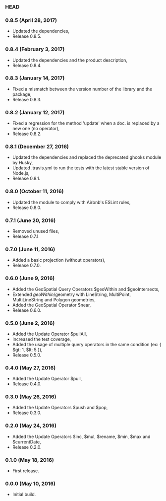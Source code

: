 ### HEAD

### 0.8.5 (April 28, 2017)

  * Updated the dependencies,
  * Release 0.8.5.


### 0.8.4 (February 3, 2017)

  * Updated the dependencies and the product description,
  * Release 0.8.4.


### 0.8.3 (January 14, 2017)

  * Fixed a mismatch between the version number of the library and the package,
  * Release 0.8.3.


### 0.8.2 (January 12, 2017)

  * Fixed a regression for the method 'update' when a doc. is replaced by a new one (no operator),
  * Release 0.8.2.


### 0.8.1 (December 27, 2016)

  * Updated the dependencies and replaced the deprecated ghooks module by Husky,
  * Updated .travis.yml to run the tests with the latest stable version of Node.js,
  * Release 0.8.1.


### 0.8.0 (October 11, 2016)

  * Updated the module to comply with Airbnb's ESLint rules,
  * Release 0.8.0.


### 0.7.1 (June 20, 2016)

  * Removed unused files,
  * Release 0.7.1.


### 0.7.0 (June 11, 2016)

  * Added a basic projection (without operators),
  * Release 0.7.0.


### 0.6.0 (June 9, 2016)

  * Added the GeoSpatial Query Operators $geoWithin and $geoIntersects,
  * Extended $geoWithin/$geometry with LineString, MultiPoint, MultiLineString and Polygon geometries,
  * Added the GeoSpatial Operator $near,
  * Release 0.6.0.


### 0.5.0 (June 2, 2016)

  * Added the Update Operator $pullAll,
  * Increased the test coverage,
  * Added the usage of multiple query operators in the same condition (ex: { $gt: 1, $lt: 5 }),
  * Release 0.5.0.


### 0.4.0 (May 27, 2016)

  * Added the Update Operator $pull,
  * Release 0.4.0.


### 0.3.0 (May 26, 2016)

  * Added the Update Operators $push and $pop,
  * Release 0.3.0.


### 0.2.0 (May 24, 2016)

  * Added the Update Operators $inc, $mul, $rename, $min, $max and $currentDate,
  * Release 0.2.0.


### 0.1.0 (May 18, 2016)

  * First release.


### 0.0.0 (May 10, 2016)

  * Initial build.
